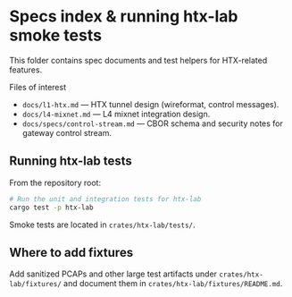 # Specs index & running htx-lab smoke tests

This folder contains spec documents and test helpers for HTX-related features.

Files of interest
- `docs/l1-htx.md` — HTX tunnel design (wireformat, control messages).
- `docs/l4-mixnet.md` — L4 mixnet integration design.
- `docs/specs/control-stream.md` — CBOR schema and security notes for gateway control stream.

Running htx-lab tests
---------------------
From the repository root:

```bash
# Run the unit and integration tests for htx-lab
cargo test -p htx-lab
```

Smoke tests are located in `crates/htx-lab/tests/`.

Where to add fixtures
---------------------
Add sanitized PCAPs and other large test artifacts under `crates/htx-lab/fixtures/` and document them in `crates/htx-lab/fixtures/README.md`.
